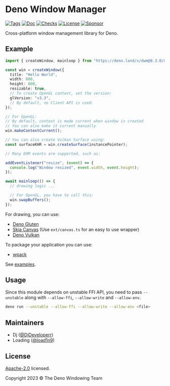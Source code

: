 # Deno Window Manager

[![Tags](https://img.shields.io/github/release/deno-windowing/dwm)](https://github.com/deno-windowing/dwm/releases)
[![Doc](https://doc.deno.land/badge.svg)](https://doc.deno.land/https/deno.land/x/dwm@0.3.0/mod.ts)
[![Checks](https://github.com/deno-windowing/dwm/actions/workflows/ci.yml/badge.svg)](https://github.com/deno-windowing/dwm/actions/workflows/ci.yml)
[![License](https://img.shields.io/github/license/deno-windowing/dwm)](https://github.com/deno-windowing/dwm/blob/master/LICENSE)
[![Sponsor](https://img.shields.io/static/v1?label=Sponsor&message=%E2%9D%A4&logo=GitHub&color=%23fe8e86)](https://github.com/sponsors/DjDeveloperr)

Cross-platform window management library for Deno.

## Example

```ts
import { createWindow, mainloop } from "https://deno.land/x/dwm@0.3.0/mod.ts";

const win = createWindow({
  title: "Hello World",
  width: 800,
  height: 600,
  resizable: true,
  // To create OpenGL context, set the version:
  glVersion: "v3.3",
  // By default, no Client API is used.
});

// For OpenGL:
// By default, context is made current when window is created
// You can also make it current manually
win.makeContextCurrent();

// You can also create Vulkan Surface using:
const surfaceKHR = win.createSurface(instancePointer);

// Many DOM events are supported, such as:

addEventListener("resize", (event) => {
  console.log("Window resized", event.width, event.height);
});

await mainloop(() => {
  // drawing logic ...

  // For OpenGL, you have to call this:
  win.swapBuffers();
});
```

For drawing, you can use:

- [Deno Gluten](https://github.com/deno-windowing/gluten)
- [Skia Canvas](https://github.com/DjDeveloperr/skia_canvas) (Use
  `ext/canvas.ts` for an easy to use wrapper)
- [Deno Vulkan](https://github.com/deno-windowing/vulkan)

To package your application you can use:

- [wpack](https://github.com/deno-windowing/wpack)

See [examples](./examples).

## Usage

Since this module depends on unstable FFI API, you need to pass `--unstable`
along with `--allow-ffi`, `--allow-write` and `--allow-env`.

```sh
deno run --unstable --allow-ffi --allow-write --allow-env <file>
```

## Maintainers

- Dj ([@DjDeveloperr](https://github.com/DjDeveloperr))
- Loading ([@load1n9](https://github.com/load1n9))

## License

[Apache-2.0](./LICENSE) licensed.

Copyright 2023 © The Deno Windowing Team
